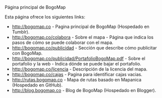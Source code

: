 Página principal de BogoMap

Esta página ofrece los siguientes links:

 * <http://bogomap.co> - Pagina principal de BogoMap (Hospedado en Tumblr).
 * <http://bogomap.co/colabora> - Sobre el mapa - Página que indica los pasos de cómo se puede colaborar con el mapa.
 * <http://bogomap.co/publicidad> - Sección que describe cómo publicitar con BogoMap.
 * <http://bogomap.co/publicidad/PortafolioBogoMap.pdf> - Sobre el portafolio y la web - Indica dónde se puede bajar el portafolio.
 * <http://bogomap.co/licencia> - Descripción de la licencia del mapa.
 * <http://bogomap.co/cajas> - Pagina para identificar cajas vacias.
 * <http://rutas.bogomap.co> - Mapa de rutas basado en Mapanica (Hospedado en GitHub).
 * <http://blog.bogomap.co> - Blog de BogoMap (Hospedado en Blogger).

